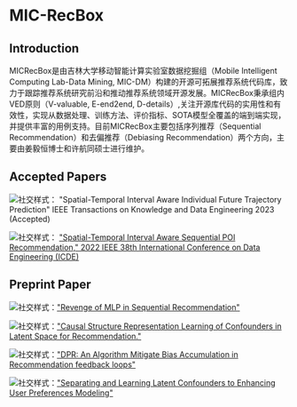 # MIC-RecBox
## Introduction
MICRecBox是由吉林大学移动智能计算实验室数据挖掘组（Mobile Intelligent Computing Lab-Data Mining, MIC-DM）构建的开源可拓展推荐系统代码库，致力于跟踪推荐系统研究前沿和推动推荐系统领域开源发展。MICRecBox秉承组内VED原则（V-valuable, E-end2end, D-details）,关注开源库代码的实用性和有效性，实现从数据处理、训练方法、评价指标、SOTA模型全覆盖的端到端实现，并提供丰富的用例支持。目前MICRecBox主要包括序列推荐（Sequential Recommendation）和去偏推荐（Debiasing Recommendation）两个方向，主要由姜毅恒博士和许航同硕士进行维护。

## Accepted Papers

![社交样式](https://img.shields.io/badge/News!-2023-yellow.svg?style=social)：    "Spatial-Temporal Interval Aware Individual Future Trajectory Prediction" IEEE Transactions on Knowledge and Data Engineering  2023 (Accepted)

![社交样式](https://img.shields.io/badge/News!-2022-yellow.svg?style=social)：    ["Spatial-Temporal Interval Aware Sequential POI Recommendation," 2022 IEEE 38th International Conference on Data Engineering (ICDE)](https://ieeexplore.ieee.org/document/9835452)


## Preprint Paper

![社交样式](https://img.shields.io/badge/Preprint-2023-yellow.svg?style=social)：["Revenge of MLP in Sequential Recommendation"](https://arxiv.org/abs/2305.14675)

![社交样式](https://img.shields.io/badge/Preprint-2023-yellow.svg?style=social)：["Causal Structure Representation Learning of Confounders in Latent Space for Recommendation."](https://arxiv.org/abs/2311.03382)

![社交样式](https://img.shields.io/badge/Preprint-2023-yellow.svg?style=social)：["DPR: An Algorithm Mitigate Bias Accumulation in Recommendation feedback loops"](https://arxiv.org/abs/2311.05864)

![社交样式](https://img.shields.io/badge/Preprint-2023-yellow.svg?style=social)：["Separating and Learning Latent Confounders to Enhancing User Preferences Modeling"](https://arxiv.org/abs/2311.03381)
